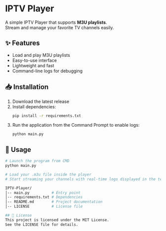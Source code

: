 # IPTV Player

A simple IPTV Player that supports **M3U playlists**.  
Stream and manage your favorite TV channels easily.

## ✨ Features
- Load and play M3U playlists
- Easy-to-use interface
- Lightweight and fast
- Command-line logs for debugging

## 📥 Installation
1. Download the latest release
2. Install dependencies:
   ```bash
   pip install -r requirements.txt
3. Run the application from the Command Prompt to enable logs:
   ```bash
   python main.py 

## 🚀 Usage
```bash
# Launch the program from CMD
python main.py

# Load your .m3u file inside the player
# Start streaming your channels with real-time logs displayed in the terminal

IPTV-Player/
│-- main.py          # Entry point
│-- requirements.txt # Dependencies
│-- README.md        # Project documentation
│-- LICENSE          # License file

## 📜 License
This project is licensed under the MIT License.
See the LICENSE file for details.
